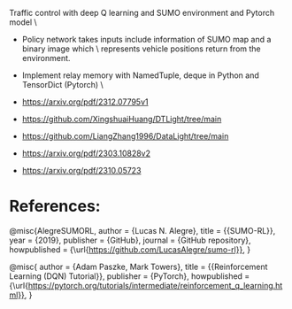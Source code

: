 Traffic control with deep Q learning and SUMO environment and Pytorch model \\
- Policy network takes inputs include information of SUMO map and a binary image which \\
represents vehicle positions return from the environment.
- Implement relay memory with NamedTuple, deque in Python and TensorDict (Pytorch) \\



- https://arxiv.org/pdf/2312.07795v1
- https://github.com/XingshuaiHuang/DTLight/tree/main


- https://github.com/LiangZhang1996/DataLight/tree/main
- https://arxiv.org/pdf/2303.10828v2

- https://arxiv.org/pdf/2310.05723


# References: 
@misc{AlegreSUMORL,
    author = {Lucas N. Alegre},
    title = {{SUMO-RL}},
    year = {2019},
    publisher = {GitHub},
    journal = {GitHub repository},
    howpublished = {\url{https://github.com/LucasAlegre/sumo-rl}},
}


@misc{
    author = {Adam Paszke, Mark Towers},
    title = {{Reinforcement Learning (DQN) Tutorial}},
    publisher = {PyTorch},
    howpublished = {\url{https://pytorch.org/tutorials/intermediate/reinforcement_q_learning.html}},
}
